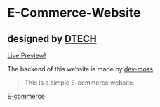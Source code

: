 # E-Commerce-Website
## designed by [DTECH](https://github.com/dev-dtech)
[Live Preview!](https://dev-bros.github.io/E-Commerce-Website/)

The backend of this website is made by [dev-moss](https://github.com/dev-moss)

>This is a simple E-commerce website.

[E-commerce](https://en.wikipedia.org/wiki/E-commerce)




